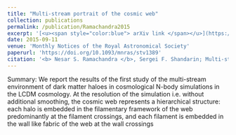 ```yaml
---
title: "Multi-stream portrait of the cosmic web"
collection: publications
permalink: /publication/Ramachandra2015
excerpt: '[<u><span style="color:blue"> arXiv link </span></u>](https://arxiv.org/abs/1412.7768)'
date: 2015-09-11
venue: 'Monthly Notices of the Royal Astronomical Society'
paperurl: 'https://doi.org/10.1093/mnras/stv1389'
citation: '<b> Nesar S. Ramachandra </b>, Sergei F. Shandarin; Multi-stream portrait of the cosmic web, <i> Monthly Notices of the Royal Astronomical Society </i> , Volume 452, Issue 2, 11 September 2015, Pages 1643–1653'
---
```



Summary: We report the results of the first study of the multi-stream environment of dark matter haloes in cosmological N-body simulations in the LCDM cosmology. At the resolution of the simulation i.e. without additional smoothing, the cosmic web represents a hierarchical structure: each halo is embedded in the filamentary framework of the web predominantly at the filament crossings, and each filament is embedded in the wall like fabric of the web at the wall crossings


